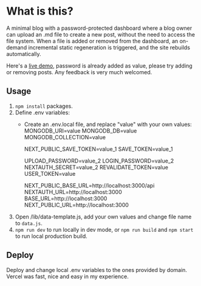 # What is this? 
A minimal blog with a password-protected dashboard where a blog owner can upload an .md file 
to create a new post, without the need to access the file system. When a file is added or 
removed from the dashboard, an on-demand incremental static regeneration is triggered, and the site 
rebuilds automatically. 

Here's a [live demo](https://blog-d.vercel.app), password is already added as value, please
try adding or removing posts. Any feedback is very much welcomed.

## Usage

1. `npm install` packages. 
2. Define .env variables:
    - Create an .env.local file, and replace "value" with your own values:
        MONGODB_URI=value
        MONGODB_DB=value
        MONGODB_COLLECTION=value

        NEXT_PUBLIC_SAVE_TOKEN=value_1
        SAVE_TOKEN=value_1

        UPLOAD_PASSWORD=value_2
        LOGIN_PASSWORD=value_2
        NEXTAUTH_SECRET=value_2
        REVALIDATE_TOKEN=value
        USER_TOKEN=value


        NEXT_PUBLIC_BASE_URL=http://localhost:3000/api
        NEXTAUTH_URL=http://localhost:3000
        BASE_URL=http://localhost:3000
        NEXT_PUBLIC_URL=http://localhost:3000
3. Open /lib/data-template.js, add your own values and change file name to `data.js`. 
4. `npm run dev` to run locally in dev mode, or `npm run build` and `npm start` to run local production build.

## Deploy

Deploy and change local .env variables to the ones provided by domain. Vercel was fast, nice and easy in my experience. 



